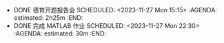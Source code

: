 - DONE 德育开题报告会
  SCHEDULED: <2023-11-27 Mon 15:15>
  :AGENDA:
  estimated: 2h25m
  :END:
- DONE 完成 MATLAB 作业
  SCHEDULED: <2023-11-27 Mon 22:30>
  :AGENDA:
  estimated: 30m
  :END:
